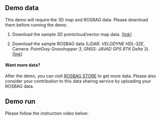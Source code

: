 ## Demo data

This demo will require the 3D map and ROSBAG data. Please download them before running the demo.

1. Download the sample 3D pointcloud/vector map data. [[link](http://db3.ertl.jp/autoware/sample_data/sample_moriyama_data.tar.gz)]

1. Download the sample ROSBAG data (LiDAR: _VELODYNE HDL-32E_, Camera: _PointGrey Grasshopper 3_, GNSS: _JAVAD GPS RTK Delta 3_).  [[link](http://db3.ertl.jp/autoware/sample_data/sample_moriyama_150324.tar.gz)]

#### Want more data?

After the demo, you can visit [ROSBAG STORE](https://rosbag.tier4.jp) to get more data. Please also consider your contribution to this data sharing service by uploading your ROSBAG data.

## Demo run

Please follow the instruction video below:
